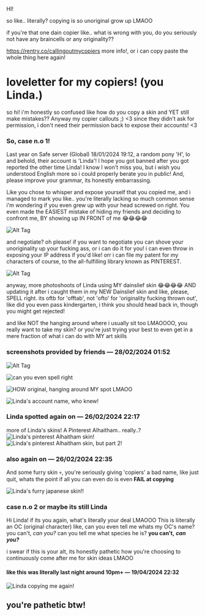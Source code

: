 HI!

so like.. literally? copying is so unoriginal grow up LMAOO

if you're that one dain copier like.. what is wrong with you, do you seriously not have any braincells or any originality??

https://rentry.co/callingoutmycopiers
more info!, or i can copy paste the whole thing here again!

# loveletter for my copiers! (you Linda.)

 so hi! i'm honestly so confused like how do you copy a skin and YET still make mistakes?? Anyway my copier callouts ;) <3
since they didn't ask for permission, i don't need their permission back to expose their accounts! <3

### So, case n.o 1!

Last year on Safe server (Global) 18/01/2024 19:12, a random pony 'H', lo and behold, their account is 'Linda'! I hope you got banned after you got reported the other time Linda! I know I won't miss you, but i wish you understood English more so i could properly berate you in public! And, please improve your grammar, its honestly embarrassing.

Like you chose to whisper and expose yourself that you copied me, and i managed to mark you like.. you're literally lacking so much common sense i'm wondering if you even grew up with your head screwed on right. You even made the EASIEST mistake of hiding my friends and deciding to confront me, BY showing up IN FRONT of me 😂😂😂😂

![Alt Tag](https://cdn.discordapp.com/attachments/1200784385121730601/1211949572100988948/image.png?ex=6630a87e&is=661e337e&hm=30a84e6fc609cede83b5680f25111945469e99dce367e91371d34c250467f154&)

and negotiate? oh please! if you want to negotiate you can shove your unoriginality up your fucking ass, or i can do it for you! i can even throw in exposing your IP address if you'd like! orr i can file my patent for my characters of course, to the all-fulfilling library known as PINTEREST.

![Alt Tag](https://cdn.discordapp.com/attachments/1200784385121730601/1211949571287158824/image.png?ex=662e057e&is=662cb3fe&hm=c39720c28a7cbb908dc8763911a34ee74d795ab28839be38d9ec145502410f7d&)

anyway, more photoshoots of Linda using MY dainslief skin 😂😂😂😂 AND updating it after i caught them in my NEW Dainslief skin
and like, please, SPELL right. its oftb for 'offtab', not 'ofto' for 'originality fucking thrown out', like did you even pass kindergarten, i think you should head back in, though you might get rejected!

and like NOT the hanging around where i usually sit too LMAOOOO, you really want to take my skin? or you're just trying your best to even get in a mere fraction of what i can do with MY art skills

### screenshots provided by friends — 28/02/2024 01:52
![Alt Tag](https://cdn.discordapp.com/attachments/1200784385121730601/1231217677956288572/image.png?ex=663627d1&is=6623b2d1&hm=842c4e2f62b322bbde2405c8d651fdd8630e4124246dc9954cd13f8bb04fc3b9&)

![can you even spell right](https://cdn.discordapp.com/attachments/1200784385121730601/1231217677759152168/image.png?ex=663627d1&is=6623b2d1&hm=e683d5de9b37a01dbb48f342347443dd616642493d7e663939783276c289a266&)

![HOW original, hanging around MY spot LMAOO](https://cdn.discordapp.com/attachments/1200784385121730601/1211949858622152734/image.png?ex=6630a8c3&is=661e33c3&hm=9f5678bc449adabe21c6c338036e45a053ecaf277935fa5115972fe0574d3d97&)

![Linda's account name, who knew!](https://cdn.discordapp.com/attachments/1200784385121730601/1211949951949479986/image.png?ex=6630a8d9&is=661e33d9&hm=7ffbb91546ca3a75db8b4c6e885d791c494baac742ff4cdcf23847597ccc51e8&)

### Linda spotted again on  — 26/02/2024 22:17
more of Linda's skins!
A Pinterest Alhaitham.. really..?
![Linda's pinterest Alhaitham skin!](https://cdn.discordapp.com/attachments/1200784385121730601/1231217677503172728/image.png?ex=663627d1&is=6623b2d1&hm=1dbd1f277080ab761de6617e250175f814808d3bb1623de727b42d1be9302f00&)
![Linda's pinterest Alhaitham skin, but part 2!](https://cdn.discordapp.com/attachments/1200784385121730601/1231217677264228403/image.png?ex=663627d1&is=6623b2d1&hm=f506a840f7ec8a60e78e5b5f626719302ad3fe1dbf7b0fa7e1e2694380cabee8&)

### also again on — 26/02/2024 22:35
And some furry skin :skull:, you're seriously giving 'copiers' a bad name, like just quit, whats the point if all you can even do is even **FAIL at copying**

![Linda's furry japanese skin!!](https://cdn.discordapp.com/attachments/1200784385121730601/1231217678643888128/image.png?ex=663627d1&is=6623b2d1&hm=10cc7e678accc77e98a0af35c30d77774c45f47e0235439bdfd98220f966172d&) 

### case n.o 2 or maybe its still Linda

Hi Linda! if its you again, what's literally your deal LMAOOO
This is liiterally an OC (original character) like, can you even tell me whats my OC's name? you can't, *can you?* can you tell me what species he is? **you can't,** ***can you?***

i swear if this is your alt, its honestly pathetic how you're choosing to continuously come after me for skin ideas LMAOO

#### like this was literally last night around 10pm+   — 19/04/2024 22:32

![Linda copying me again!](https://cdn.discordapp.com/attachments/1200784385121730601/1231217678358806598/Screenshot_2024-04-19-23-10-55-33.png?ex=663627d1&is=6623b2d1&hm=e4a5c72062a1b3cc73b5eae91fc2a7d56291a619ce5b0bf9ed8e1f32da3e67a6&)

## you're pathetic btw!
